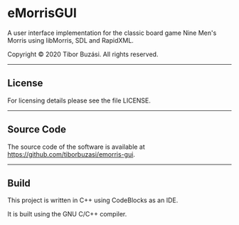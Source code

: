 # eMorrisGUI

A user interface implementation for the classic board game
Nine Men's Morris using libMorris, SDL and RapidXML.

Copyright © 2020 Tibor Buzási. All rights reserved.

---

## License

For licensing details please see the file LICENSE.

---

## Source Code

The source code of the software is available at
https://github.com/tiborbuzasi/emorris-gui.

---

## Build

This project is written in C++ using CodeBlocks as an IDE.

It is built using the GNU C/C++ compiler.
